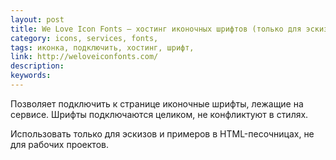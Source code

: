 ```yaml
---
layout: post
title: We Love Icon Fonts — хостинг иконочных шрифтов (только для эскизов!)
category: icons, services, fonts, 
tags: иконка, подключить, хостинг, шрифт, 
link: http://weloveiconfonts.com/
description: 
keywords: 
---
```


<p>Позволяет подключить к странице иконочные шрифты, лежащие на сервисе. Шрифты подключаются целиком, не конфликтуют в стилях. </p>
<p>Использовать только для эскизов и примеров в HTML-песочницах, не для рабочих проектов.</p>
